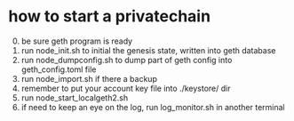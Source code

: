 # how to start a privatechain
0. be sure geth program is ready
1. run node_init.sh to initial the genesis state, written into geth database
2. run node_dumpconfig.sh to dump part of geth config into geth_config.toml file
3. run node_import.sh if there a backup 
4. remember to put your account key file into ./keystore/ dir
5. run node_start_localgeth2.sh
6. if need to keep an eye on the log, run log_monitor.sh in another terminal
